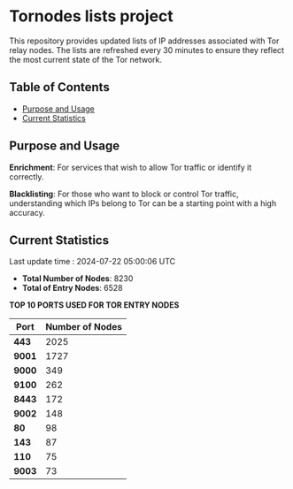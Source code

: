 # Tornodes lists project

This repository provides updated lists of IP addresses associated with Tor relay nodes. The lists are refreshed every 30 minutes to ensure they reflect the most current state of the Tor network.

## Table of Contents

- [Purpose and Usage](#purpose-and-usage)
- [Current Statistics](#current-statistics)


## Purpose and Usage

**Enrichment**: For services that wish to allow Tor traffic or identify it correctly.

**Blacklisting**: For those who want to block or control Tor traffic, understanding which IPs belong to Tor can be a starting point with a high accuracy.

## Current Statistics

Last update time : 2024-07-22 05:00:06 UTC

- **Total Number of Nodes**: 8230
- **Total of Entry Nodes**: 6528

**TOP 10 PORTS USED FOR TOR ENTRY NODES**

| **Port** | **Number of Nodes** |
|------|-----------------|
| **443**   | 2025  |
| **9001**   | 1727  |
| **9000**   | 349  |
| **9100**   | 262  |
| **8443**   | 172  |
| **9002**   | 148  |
| **80**   | 98  |
| **143**   | 87  |
| **110**   | 75  |
| **9003**   | 73  |

